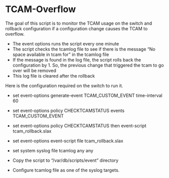 # TCAM-Overflow

The goal of this script is to monitor the TCAM usage on the switch and rollback configuration if a configuration change causes the TCAM to overflow. 

- The event options runs the script every one minute
- The script checks the tcamlog file to see if there is  the message “No space available in tcam for” in the tcamlog file
- If the message is found in the log file, the script rolls back the configuration by 1. So, the previous change that triggered the tcam to go over will be removed
- This log file is cleared after the rollback

Here is the configuration required on the switch to run it.
- set event-options generate-event TCAM_CUSTOM_EVENT time-interval 60
- set event-options policy CHECKTCAMSTATUS events TCAM_CUSTOM_EVENT
- set event-options policy CHECKTCAMSTATUS then event-script tcam_rollback.slax
- set event-options event-script file tcam_rollback.slax
- set system syslog file tcamlog any any

 
- Copy the script to “/var/db/scripts/event” directory
- Configure tcamlog file as one of the syslog targets.
